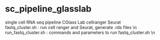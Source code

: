 # sc_pipeline_glasslab
single cell RNA seq pipeline CGlass Lab cellranger Seurat \
fastq_cluster.sh : run cell ranger and Seurat, generate .rds files \n
run_fastq_cluster.sh : commands and parameters to run fastq_cluster.sh \n
